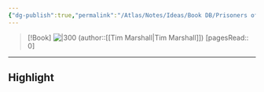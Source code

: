 ```yaml
---
{"dg-publish":true,"permalink":"/Atlas/Notes/Ideas/Book DB/Prisoners of Geography/","noteIcon":""}
---
```


>[!Book]
> ![|300](https://i.gr-assets.com/images/S/compressed.photo.goodreads.com/books/1432827094l/25135194._SY475_.jpg)
> (author::[[Tim Marshall\|Tim Marshall]])
> [pagesRead:: 0]



---
## Highlight

